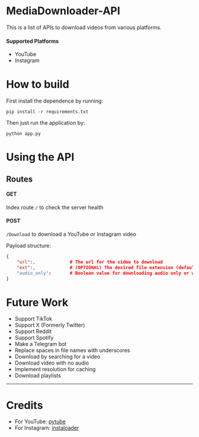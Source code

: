 # MediaDownloader-API

This is a list of APIs to download videos from various platforms.

#### Supported Platforms

- YouTube
- Instagram

# How to build

First install the dependence by running:

```commandline
pip install -r requirements.txt
```

Then just run the application by:

```commandline
python app.py  
```

# Using the API

## Routes

#### GET

Index route `/` to check the server health

#### POST

`/Download` to download a YouTube or Instagram video

Payload structure:

```json
{
    "url":,             # The url for the video to download
    "ext":,             # (OPTIONAL) The desired file extension (default: mp4) 
    "audio_only":       # Boolean value for downloading audio only or with the video
}
```

# Future Work

- Support TikTok
- Support X (Formerly Twitter)
- Support Reddit
- Support Spotify
- Make a Telegram bot
- Replace spaces in file names with underscores
- Download by searching for a video
- Download video with no audio
- Implement resolution for caching
- Download playlists

---

# Credits

- For YouTube: [pytube](https://github.com/pytube/pytube)
- For Instagram: [instaloader](https://github.com/instaloader/instaloader)
